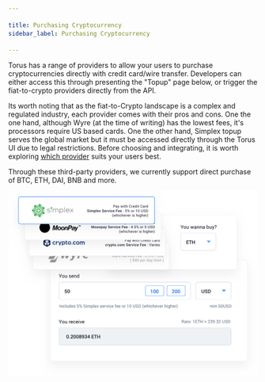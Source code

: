 ```yaml
---

title: Purchasing Cryptocurrency
sidebar_label: Purchasing Cryptocurrency

---
```


Torus has a range of providers to allow your users to purchase cryptocurrencies directly with credit card/wire transfer. Developers can either access this through presenting the "Topup" page below, or trigger the fiat-to-crypto providers directly from the API.

Its worth noting that as the fiat-to-Crypto landscape is a complex and regulated industry, each provider comes with their pros and cons. One the one hand, although Wyre \(at the time of writing\) has the lowest fees, it's processors require US based cards. One the other hand, Simplex topup serves the global market but it must be accessed directly through the Torus UI due to legal restrictions. Before choosing and integrating, it is worth exploring [which provider](https://medium.com/toruslabs/conduct-transactions-directly-with-integrated-fiat-on-ramp-providers-bbd52def103b) suits your users best.

Through these third-party providers, we currently support direct purchase of BTC, ETH, DAI, BNB and more.

![Account recovery](../../../static/assets/directpurchaseofcryptocurrency.png)

